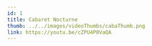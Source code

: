 ```yaml
---
id: 1
title: Cabaret Nocturne
thumb: ../../images/videoThumbs/cabaThumb.png
link: https://youtu.be/cZPU4P0VaQA
---
```

